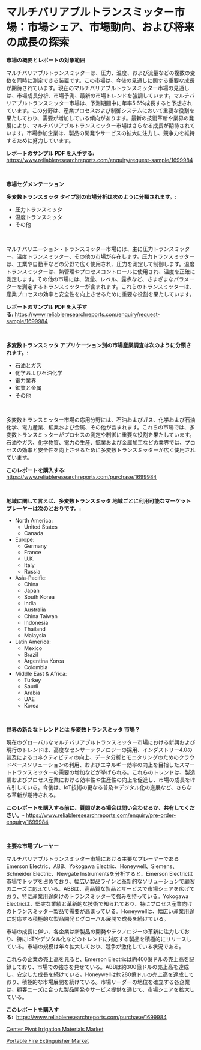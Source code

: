 <p><h1>マルチバリアブルトランスミッター市場：市場シェア、市場動向、および将来の成長の探索</h1></p><p><strong>市場の概要とレポートの対象範囲</strong></p>
<p><p>マルチバリアブルトランスミッターは、圧力、温度、および流量などの複数の変数を同時に測定できる装置です。この市場は、今後の見通しに関する重要な成長が期待されています。現在のマルチバリアブルトランスミッター市場の見通しは、市場成長分析、市場予測、最新の市場トレンドを強調しています。マルチバリアブルトランスミッター市場は、予測期間中に年率5.6%成長すると予想されています。この分野は、産業プロセスおよび制御システムにおいて重要な役割を果たしており、需要が増加している傾向があります。最新の技術革新や業界の発展により、マルチバリアブルトランスミッター市場はさらなる成長が期待されています。市場参加企業は、製品の開発やサービスの拡大に注力し、競争力を維持するために努力しています。</p></p>
<p><strong>レポートのサンプル PDF を入手する:</strong> <a href="https://www.reliableresearchreports.com/enquiry/request-sample/1699984">https://www.reliableresearchreports.com/enquiry/request-sample/1699984</a></p>
<p>&nbsp;</p>
<p><strong>市場セグメンテーション</strong></p>
<p><strong>多変数トランスミッタ タイプ別の市場分析は次のように分類されます。:</strong></p>
<p><ul><li>圧力トランスミッタ</li><li>温度トランスミッタ</li><li>その他</li></ul></p>
<p>&nbsp;</p>
<p><p>マルチバリエーション・トランスミッター市場には、主に圧力トランスミッター、温度トランスミッター、その他の市場が存在します。圧力トランスミッターは、工業や自動車などの分野で広く使用され、圧力を測定して制御します。温度トランスミッターは、熱管理やプロセスコントロールに使用され、温度を正確に測定します。その他の市場には、流量、レベル、露点など、さまざまなパラメーターを測定するトランスミッターが含まれます。これらのトランスミッターは、産業プロセスの効率と安全性を向上させるために重要な役割を果たしています。</p></p>
<p><strong>レポートのサンプル PDF を入手する:</strong>&nbsp;<a href="https://www.reliableresearchreports.com/enquiry/request-sample/1699984">https://www.reliableresearchreports.com/enquiry/request-sample/1699984</a></p>
<p>&nbsp;</p>
<p><strong> 多変数トランスミッタ アプリケーション別の市場産業調査は次のように分類されます。:</strong></p>
<p><ul><li>石油とガス</li><li>化学および石油化学</li><li>電力業界</li><li>鉱業と金属</li><li>その他</li></ul></p>
<p>&nbsp;</p>
<p><p>多変数トランスミッター市場の応用分野には、石油およびガス、化学および石油化学、電力産業、鉱業および金属、その他が含まれます。これらの市場では、多変数トランスミッターがプロセスの測定や制御に重要な役割を果たしています。石油やガス、化学物質、電力の生産、鉱業および金属加工などの業界では、プロセスの効率と安全性を向上させるために多変数トランスミッターが広く使用されています。</p></p>
<p><strong>このレポートを購入する:</strong>&nbsp; <a href="https://www.reliableresearchreports.com/purchase/1699984">https://www.reliableresearchreports.com/purchase/1699984</a></p>
<p>&nbsp;</p>
<p><strong>地域に関して言えば、多変数トランスミッタ 地域ごとに利用可能なマーケットプレーヤーは次のとおりです。:</strong></p>
<p><ul>
    <li>
        North America:
        <ul>
            <li>United States</li>
            <li>Canada</li>
        </ul>
    </li>
    <li>
        Europe:
        <ul>
            <li>Germany</li>
            <li>France</li>
            <li>U.K.</li>
            <li>Italy</li>
            <li>Russia</li>
        </ul>
    </li>
    <li>
        Asia-Pacific:
        <ul>
            <li>China</li>
            <li>Japan</li>
            <li>South Korea</li>
            <li>India</li>
            <li>Australia</li>
            <li>China Taiwan</li>
            <li>Indonesia</li>
            <li>Thailand</li>
            <li>Malaysia</li>
        </ul>
    </li>
    <li>
        Latin America:
        <ul>
            <li>Mexico</li>
            <li>Brazil</li>
            <li>Argentina Korea</li>
            <li>Colombia</li>
        </ul>
    </li>
    <li>
        Middle East & Africa:
        <ul>
            <li>Turkey</li>
            <li>Saudi</li>
            <li>Arabia</li>
            <li>UAE</li>
            <li>Korea</li>
        </ul>
    </li>
    </ul></p>
<p>&nbsp;</p>
<p><strong>世界の新たなトレンドとは 多変数トランスミッタ 市場？</strong></p>
<p><p>現在のグローバルなマルチバリアブルトランスミッター市場における新興および現行のトレンドは、高度なセンサーテクノロジーの採用、インダストリー4.0の普及によるコネクティビティの向上、データ分析とモニタリングのためのクラウドベースソリューションの利用、およびエネルギー効率の向上を目指したスマートトランスミッターの需要の増加などが挙げられる。これらのトレンドは、製造業およびプロセス産業における効率性や生産性の向上を促進し、市場の成長をけん引している。今後は、IoT技術の更なる普及やデジタル化の進展など、さらなる革新が期待される。</p></p>
<p><strong>このレポートを購入する前に、質問がある場合は問い合わせるか、共有してください。</strong>- <a href="https://www.reliableresearchreports.com/enquiry/pre-order-enquiry/1699984">https://www.reliableresearchreports.com/enquiry/pre-order-enquiry/1699984</a></p>
<p>&nbsp;</p>
<p><strong>主要な市場プレーヤー</strong></p>
<p><p>マルチバリアブルトランスミッター市場における主要なプレーヤーであるEmerson Electric、ABB、Yokogawa Electric、Honeywell、Siemens、Schneider Electric、Newgate Instrumentsを分析すると、Emerson Electricは市場でトップを占めており、幅広い製品ラインと革新的なソリューションで顧客のニーズに応えている。ABBは、高品質な製品とサービスで市場シェアを広げており、特に産業用途向けのトランスミッターで強みを持っている。Yokogawa Electricは、堅実な業績と革新的な技術で知られており、特にプロセス産業向けのトランスミッター製品で需要が高まっている。Honeywellは、幅広い産業用途に対応する積極的な製品開発とグローバル展開で成長を続けている。 </p><p>市場の成長に伴い、各企業は新製品の開発やテクノロジーの革新に注力しており、特にIoTやデジタル化などのトレンドに対応する製品を積極的にリリースしている。市場の規模は年々拡大しており、競争が激化している状況である。</p><p>これらの企業の売上高を見ると、Emerson Electricは約400億ドルの売上高を記録しており、市場での強さを見せている。ABBは約300億ドルの売上高を達成し、安定した成長を続けている。Honeywellは約280億ドルの売上高を達成しており、積極的な市場展開を続けている。市場リーダーの地位を確立する各企業は、顧客ニーズに合った製品開発やサービス提供を通じて、市場シェアを拡大している。</p></p>
<p><strong>このレポートを購入する:</strong>&nbsp;&nbsp;<a href="https://www.reliableresearchreports.com/purchase/1699984">https://www.reliableresearchreports.com/purchase/1699984</a></p>
<p><p><a href="https://summer-dogwood-3e9.notion.site/Center-Pivot-Irrigation-Materials-Market-Size-and-Growth-Market-Segmentation-Regional-and-Country--9c56dd59d3104eb99357b56518dacbea">Center Pivot Irrigation Materials Market</a></p><p><a href="https://github.com/Sherrillcrooksxa8i18ucf2m/Market-Research-Report-List-1/blob/main/portable-fire-extinguisher-market.md">Portable Fire Extinguisher Market</a></p></p>